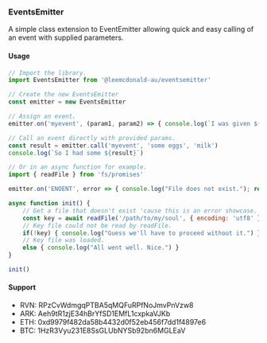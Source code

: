 ### EventsEmitter
A simple class extension to EventEmitter allowing quick and easy calling of an event with supplied parameters.

#### Usage
```javascript
// Import the library.
import EventsEmitter from '@leemcdonald-au/eventsemitter'

// Create the new EventsEmitter
const emitter = new EventsEmitter

// Assign an event.
emitter.on('myevent', (param1, param2) => { console.log(`I was given ${param1} and ${param2}`); return 'breakfast' })

// Call an event directly with provided params.
const result = emitter.call('myevent', 'some eggs', 'milk')
console.log(`So I had some ${result}`)

// Or in an async function for example.
import { readFile } from 'fs/promises'

emitter.on('ENOENT', error => { console.log("File does not exist."); return null })

async function init() {
    // Get a file that doesn't exist 'cause this is an error showcase.
    const key = await readFile('/path/to/my/soul', { encoding: 'utf8' }).catch(error => emitter.call(error.code, error))
    // Key file could not be read by readFile.
    if(!key) { console.log("Guess we'll have to proceed without it.") }
    // Key file was loaded.
    else { console.log("All went well. Nice.") }
}

init()
```

#### Support
- RVN: RPzCvWdmgqPTBA5qMQFuRPfNoJmvPnVzw8
- ARK: Aeh9tR1zjE34hBrYfSD1EMfL1cxpkaVJKb
- ETH: 0xd9979f482da58b4432d0f52eb456f7dd1f4897e6
- BTC: 1HzR3Vyu231E8SsGLUbNYSb92bn6MGLEaV